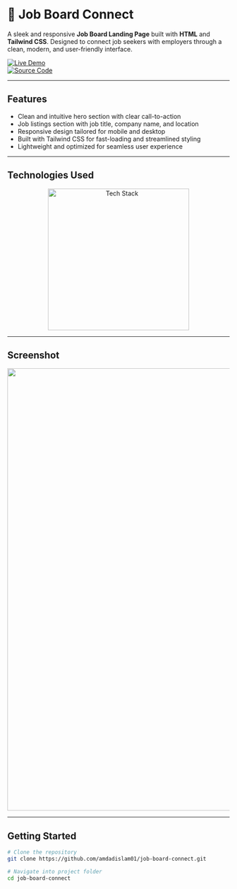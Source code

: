 #  💼 Job Board Connect 

A sleek and responsive **Job Board Landing Page** built with **HTML** and **Tailwind CSS**. Designed to connect job seekers with employers through a clean, modern, and user-friendly interface.

[![Live Demo](https://img.shields.io/badge/🚀_Live_Demo-00C7B7?style=for-the-badge&logo=netlify&logoColor=white)](https://amdadislam01.github.io/job-board-connect/)  
[![Source Code](https://img.shields.io/badge/💻_Source_Code-181717?style=for-the-badge&logo=github&logoColor=white)](https://github.com/amdadislam01/job-board-connect)

---

##  Features

-  Clean and intuitive hero section with clear call-to-action
-  Job listings section with job title, company name, and location
-  Responsive design tailored for mobile and desktop
-  Built with Tailwind CSS for fast-loading and streamlined styling
-  Lightweight and optimized for seamless user experience

---

##  Technologies Used

<p align="center">
  <img src="https://skillicons.dev/icons?i=html,tailwindcss,js,netlify,github" alt="Tech Stack" width="320"/>
</p>

---

##  Screenshot


<p align="center">
  <img src="https://ik.imagekit.io/yqnbhdlo4/Img/jobnix?updatedAt=1755950382330" width="1000"/>
</p>

---



##  Getting Started

```bash
# Clone the repository
git clone https://github.com/amdadislam01/job-board-connect.git

# Navigate into project folder
cd job-board-connect




